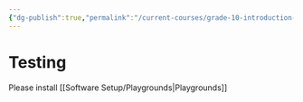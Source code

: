 ```yaml
---
{"dg-publish":true,"permalink":"/current-courses/grade-10-introduction-to-computer-studies/home/","dgHomeLink":false,"dgPassFrontmatter":false}
---
```


# Testing
Please install [[Software Setup/Playgrounds|Playgrounds]]